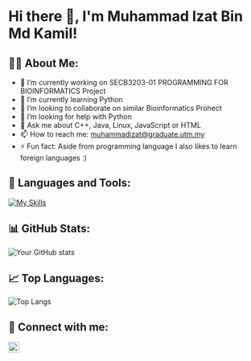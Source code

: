 # Hi there 👋, I'm Muhammad Izat Bin Md Kamil!

## 👨‍💻 About Me:

- 🔭 I’m currently working on SECB3203-01 PROGRAMMING FOR BIOINFORMATICS Project
- 🌱 I’m currently learning Python
- 👯 I’m looking to collaborate on similar Bioinformatics Prohect
- 🤔 I’m looking for help with Python
- 💬 Ask me about C++, Java, Linux, JavaScript or HTML
- 📫 How to reach me: muhammadizat@graduate.utm.my
- ⚡ Fun fact: Aside from programming language I also likes to learn foreign languages :)

## 🚀 Languages and Tools:

[![My Skills](https://skills.thijs.gg/icons?i=js,html,css,python,java,ruby,go,swift,php,mysql,postgres,mongodb,git)](https://skills.thijs.gg)

## 📊 GitHub Stats:

![Your GitHub stats](https://github-readme-stats.vercel.app/api?username=muhammadizat&show_icons=true&theme=tokyonight)

## 📈 Top Languages:

![Top Langs](https://github-readme-stats.vercel.app/api/top-langs/?username=muhammadizat&theme=tokyonight)

## 🤝 Connect with me:

[<img align="left" alt="your_username | Facebook" width="22px" src="https://icons8.com/icon/13912/facebook" />][facebook]

[facebook]: https://[linkedin.co](https://www.facebook.com/)https://www.facebook.com/m/in/muhammadizat
